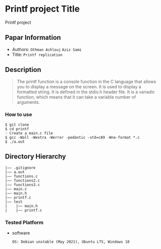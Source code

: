 Printf project
Title
===
Printf project
## Papar Information
- Authors:  `Othman Achlouj` `Aziz Sami`
- Title:  `Printf replication`

## Description
> The printf function is a console function in the C language that allows you to display a message on the screen. It is used to display a formatted string. It is defined in the stdio.h header file. It is a variadic function, which means that it can take a variable number of arguments.

### How to use
```
$ git clone
$ cd printf
- Create a main.c file
$ gcc -Wall -Wextra -Werror -pedantic -std=c89 -Wno-format *.c
$ ./a.out

```
## Directory Hierarchy
```
|—— .gitignore
|—— a.out
|—— functions.c
|—— functions2.c
|—— functions3.c
|—— main.c
|—— main.h
|—— printf.c
|—— test
|    |—— main.h
|    |—— printf.c
```

### Tested Platform
- software
  ```
  OS: Debian unstable (May 2021), Ubuntu LTS, Windows 10 
  ```

